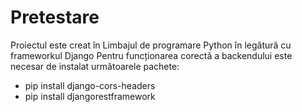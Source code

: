 # Pretestare
Proiectul este creat în Limbajul de programare Python în legătură cu frameworkul Django
Pentru funcționarea corectă a backendului este necesar de instalat următoarele pachete:
- pip install django-cors-headers
- pip install djangorestframework
